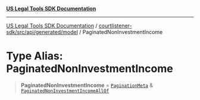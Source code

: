 [**US Legal Tools SDK Documentation**](../../../../../../README.md)

***

[US Legal Tools SDK Documentation](../../../../../../README.md) / [courtlistener-sdk/src/api/generated/model](../README.md) / PaginatedNonInvestmentIncome

# Type Alias: PaginatedNonInvestmentIncome

> **PaginatedNonInvestmentIncome** = [`PaginationMeta`](../interfaces/PaginationMeta.md) & [`PaginatedNonInvestmentIncomeAllOf`](PaginatedNonInvestmentIncomeAllOf.md)
